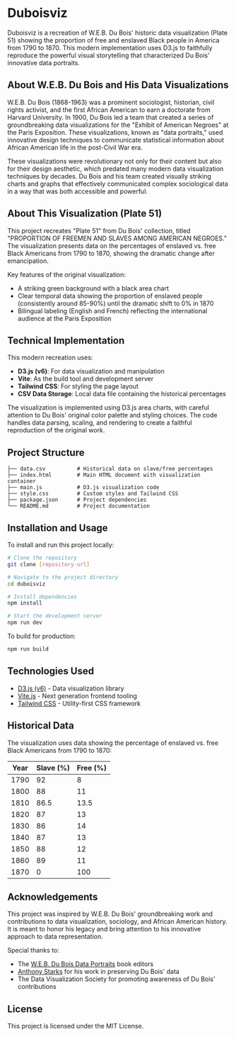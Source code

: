 # Duboisviz

Duboisviz is a recreation of W.E.B. Du Bois' historic data visualization (Plate 51) showing the proportion of free and enslaved Black people in America from 1790 to 1870. This modern implementation uses D3.js to faithfully reproduce the powerful visual storytelling that characterized Du Bois' innovative data portraits.

## About W.E.B. Du Bois and His Data Visualizations

W.E.B. Du Bois (1868-1963) was a prominent sociologist, historian, civil rights activist, and the first African American to earn a doctorate from Harvard University. In 1900, Du Bois led a team that created a series of groundbreaking data visualizations for the "Exhibit of American Negroes" at the Paris Exposition. These visualizations, known as "data portraits," used innovative design techniques to communicate statistical information about African American life in the post-Civil War era.

These visualizations were revolutionary not only for their content but also for their design aesthetic, which predated many modern data visualization techniques by decades. Du Bois and his team created visually striking charts and graphs that effectively communicated complex sociological data in a way that was both accessible and powerful.

## About This Visualization (Plate 51)

This project recreates "Plate 51" from Du Bois' collection, titled "PROPORTION OF FREEMEN AND SLAVES AMONG AMERICAN NEGROES." The visualization presents data on the percentages of enslaved vs. free Black Americans from 1790 to 1870, showing the dramatic change after emancipation.

Key features of the original visualization:
- A striking green background with a black area chart
- Clear temporal data showing the proportion of enslaved people (consistently around 85-90%) until the dramatic shift to 0% in 1870
- Bilingual labeling (English and French) reflecting the international audience at the Paris Exposition

## Technical Implementation

This modern recreation uses:

- **D3.js (v6)**: For data visualization and manipulation
- **Vite**: As the build tool and development server
- **Tailwind CSS**: For styling the page layout
- **CSV Data Storage**: Local data file containing the historical percentages

The visualization is implemented using D3.js area charts, with careful attention to Du Bois' original color palette and styling choices. The code handles data parsing, scaling, and rendering to create a faithful reproduction of the original work.

## Project Structure

```
├── data.csv          # Historical data on slave/free percentages
├── index.html        # Main HTML document with visualization container
├── main.js           # D3.js visualization code
├── style.css         # Custom styles and Tailwind CSS
├── package.json      # Project dependencies
└── README.md         # Project documentation
```

## Installation and Usage

To install and run this project locally:

```bash
# Clone the repository
git clone [repository-url]

# Navigate to the project directory
cd duboisviz

# Install dependencies
npm install

# Start the development server
npm run dev
```

To build for production:

```bash
npm run build
```

## Technologies Used

- [D3.js (v6)](https://d3js.org/) - Data visualization library
- [Vite.js](https://vitejs.dev/) - Next generation frontend tooling
- [Tailwind CSS](https://tailwindcss.com/) - Utility-first CSS framework

## Historical Data

The visualization uses data showing the percentage of enslaved vs. free Black Americans from 1790 to 1870:

| Year | Slave (%) | Free (%) |
|------|-----------|----------|
| 1790 | 92        | 8        |
| 1800 | 88        | 11       |
| 1810 | 86.5      | 13.5     |
| 1820 | 87        | 13       |
| 1830 | 86        | 14       |
| 1840 | 87        | 13       |
| 1850 | 88        | 12       |
| 1860 | 89        | 11       |
| 1870 | 0         | 100      |

## Acknowledgements

This project was inspired by W.E.B. Du Bois' groundbreaking work and contributions to data visualization, sociology, and African American history. It is meant to honor his legacy and bring attention to his innovative approach to data representation.

Special thanks to:
- The [W.E.B. Du Bois Data Portraits](https://www.papress.com/html/product.details.dna?isbn=9781616897062) book editors
- [Anthony Starks](https://github.com/ajstarks) for his work in preserving Du Bois' data
- The Data Visualization Society for promoting awareness of Du Bois' contributions

## License

This project is licensed under the MIT License.
